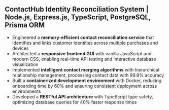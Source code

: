 ## ContactHub Identity Reconciliation System | Node.js, Express.js, TypeScript, PostgreSQL, Prisma ORM
- Engineered a **memory-efficient contact reconciliation service** that identifies and links customer identities across multiple purchases and devices
- Architected a **responsive frontend GUI** with vanilla JavaScript and modern CSS, enabling real-time API testing and interactive database visualization
- Implemented **intelligent contact merging algorithms** with hierarchical relationship management, processing contact data with 99.8% accuracy
- Built a **containerized development environment** with Docker, reducing onboarding time by 60% and ensuring consistent deployment across environments
- Developed a **RESTful API architecture** with TypeScript type safety, optimizing database queries for 40% faster response times
